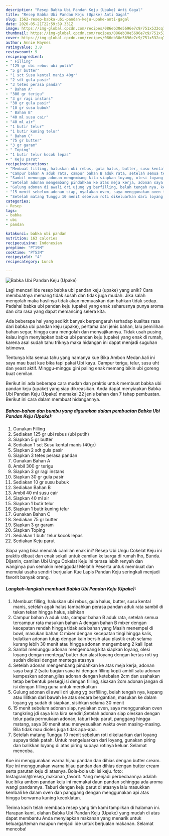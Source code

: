 ```yaml
---
description: "Resep Babka Ubi Pandan Keju (Upake) Anti Gagal"
title: "Resep Babka Ubi Pandan Keju (Upake) Anti Gagal"
slug: 1562-resep-babka-ubi-pandan-keju-upake-anti-gagal
date: 2020-05-21T22:59:59.331Z
image: https://img-global.cpcdn.com/recipes/086eb30e5696e7c9/751x532cq70/babka-ubi-pandan-keju-upake-foto-resep-utama.jpg
thumbnail: https://img-global.cpcdn.com/recipes/086eb30e5696e7c9/751x532cq70/babka-ubi-pandan-keju-upake-foto-resep-utama.jpg
cover: https://img-global.cpcdn.com/recipes/086eb30e5696e7c9/751x532cq70/babka-ubi-pandan-keju-upake-foto-resep-utama.jpg
author: Annie Haynes
ratingvalue: 3.8
reviewcount: 9
recipeingredient:
- " Filling"
- "125 gr ubi rebus ubi putih"
- "5 gr butter"
- "1 sct Susu kental manis 40gr"
- "2 sdt gula pasir"
- "3 tetes perasa pandan"
- " Bahan A"
- "300 gr terigu"
- "3 gr ragi instans"
- "30 gr gula pasir"
- "10 gr susu bubuk"
- " Bahan B"
- "40 ml susu cair"
- "40 ml air"
- "1 butir telur"
- "1 butir kuning telur"
- " Bahan C"
- "75 gr butter"
- "3 gr garam"
- " Toping"
- "1 butir telur kocok lepas"
- " Keju parut"
recipeinstructions:
- "Membuat filling, haluskan ubi rebus, gula halus, butter, susu kental manis, setelah agak halus tambahkan perasa pandan aduk rata sambil di tekan tekan hingga halus, sisihkan"
- "Campur bahan A aduk rata, campur bahan B aduk rata, setelah semua tercampur rata masukan bahan A dengan bahan B mixer dengan kecepatan rendah hingga tidak ada bahan yang Masih menempel di bowl, masukan bahan C mixer dengan kecepatan tingi hingga kalis, bulatkan adonan tutup dengan kain bersih atau plastik crab selama kurang lebih 30 menit atau hingga adonan mengembang 2 kali lipat"
- "Sambil menunggu adonan mengembang kita siapkan loyang, olesi loyang dengan mentega/ butter dan alasi loyang dengan kertas roti yg sudah diolesi dengan mentega atasnya"
- "Setelah adonan mengembang pindahkan ke atas meja kerja, adonan saya bagi 2 (satu bagian saya isi dengan filling kopi) ambil satu adonan kempeskan adonan,gilas adonan dengan ketebalan 2cm dan usahakan tetap berbentuk persegi,isi dengan filling, sisakan 2cm adonan jangan di isi dengan filling guna untuk merekatkan"
- "Gulung adonan di awali dri ujung yg berfilling, belah tengah nya, kepang atau lilitkan dari bawah ke atas secara bergantian, masukan ke dalam loyang yg sudah di siapkan, sisihkan selama 30 menit"
- "15 menit sebelum adonan siap, nyalakan oven, saya menggunakan oven tangkring jdi saya kira kira sendiri,Setelah adonan siap oleskan dengan telur pada permukaan adonan, taburi keju parut, panggang hingga matang, saya 30 menit atau menyesuaikan waktu oven masing-masing. Bila tidak mau dioles juga tidak apa-apa."
- "Setelah matang Tunggu 10 menit sebelum roti dikeluarkan dari loyang supaya tidak patah. Untuk mengeluarkan dari loyang, gunakan piring dan balikkan loyang di atas piring supaya rotinya keluar. Selamat mencoba."
categories:
- Resep
tags:
- babka
- ubi
- pandan

katakunci: babka ubi pandan 
nutrition: 163 calories
recipecuisine: Indonesian
preptime: "PT19M"
cooktime: "PT53M"
recipeyield: "4"
recipecategory: Lunch

---
```



![Babka Ubi Pandan Keju (Upake)](https://img-global.cpcdn.com/recipes/086eb30e5696e7c9/751x532cq70/babka-ubi-pandan-keju-upake-foto-resep-utama.jpg)

Lagi mencari ide resep babka ubi pandan keju (upake) yang unik? Cara membuatnya memang tidak susah dan tidak juga mudah. Jika salah mengolah maka hasilnya tidak akan memuaskan dan bahkan tidak sedap. Padahal babka ubi pandan keju (upake) yang enak seharusnya punya aroma dan cita rasa yang dapat memancing selera kita.

Ada beberapa hal yang sedikit banyak berpengaruh terhadap kualitas rasa dari babka ubi pandan keju (upake), pertama dari jenis bahan, lalu pemilihan bahan segar, hingga cara mengolah dan menyajikannya. Tidak usah pusing kalau ingin menyiapkan babka ubi pandan keju (upake) yang enak di rumah, karena asal sudah tahu triknya maka hidangan ini dapat menjadi suguhan istimewa.

Tentunya kita semua tahu yang namanya kue Bika Ambon Medan.kali ini saya mau buat kue bika tapi pakai Ubi kayu. Campur terigu, telur, susu uht dan yeast aktif. Minggu-minggu gini paling enak memang bikin ubi goreng buat cemilan.


Berikut ini ada beberapa cara mudah dan praktis untuk membuat babka ubi pandan keju (upake) yang siap dikreasikan. Anda dapat menyiapkan Babka Ubi Pandan Keju (Upake) memakai 22 jenis bahan dan 7 tahap pembuatan. Berikut ini cara dalam membuat hidangannya.

<!--inarticleads1-->

##### Bahan-bahan dan bumbu yang digunakan dalam pembuatan Babka Ubi Pandan Keju (Upake):

1. Gunakan  Filling
1. Sediakan 125 gr ubi rebus (ubi putih)
1. Siapkan 5 gr butter
1. Sediakan 1 sct Susu kental manis (40gr)
1. Siapkan 2 sdt gula pasir
1. Siapkan 3 tetes perasa pandan
1. Gunakan  Bahan A
1. Ambil 300 gr terigu
1. Siapkan 3 gr ragi instans
1. Siapkan 30 gr gula pasir
1. Sediakan 10 gr susu bubuk
1. Sediakan  Bahan B
1. Ambil 40 ml susu cair
1. Siapkan 40 ml air
1. Siapkan 1 butir telur
1. Siapkan 1 butir kuning telur
1. Gunakan  Bahan C
1. Sediakan 75 gr butter
1. Siapkan 3 gr garam
1. Siapkan  Toping
1. Sediakan 1 butir telur kocok lepas
1. Sediakan  Keju parut


Siapa yang bisa menolak camilan enak ini? Resep Ubi Ungu Cokelat Keju ini praktis dibuat dan enak sekali untuk camilan keluarga di rumah lho, Bunda. Dijamin, camilan Ubi Ungu Cokelat Keju ini terasa lebih renyah dan wanginya pun semakin menggoda! Melatih Peserta untuk membuat dan memulai usaha sendiri berjualan Kue Lapis Pandan Keju seringkali menjadi favorit banyak orang. 

<!--inarticleads2-->

##### Langkah-langkah membuat Babka Ubi Pandan Keju (Upake):

1. Membuat filling, haluskan ubi rebus, gula halus, butter, susu kental manis, setelah agak halus tambahkan perasa pandan aduk rata sambil di tekan tekan hingga halus, sisihkan
1. Campur bahan A aduk rata, campur bahan B aduk rata, setelah semua tercampur rata masukan bahan A dengan bahan B mixer dengan kecepatan rendah hingga tidak ada bahan yang Masih menempel di bowl, masukan bahan C mixer dengan kecepatan tingi hingga kalis, bulatkan adonan tutup dengan kain bersih atau plastik crab selama kurang lebih 30 menit atau hingga adonan mengembang 2 kali lipat
1. Sambil menunggu adonan mengembang kita siapkan loyang, olesi loyang dengan mentega/ butter dan alasi loyang dengan kertas roti yg sudah diolesi dengan mentega atasnya
1. Setelah adonan mengembang pindahkan ke atas meja kerja, adonan saya bagi 2 (satu bagian saya isi dengan filling kopi) ambil satu adonan kempeskan adonan,gilas adonan dengan ketebalan 2cm dan usahakan tetap berbentuk persegi,isi dengan filling, sisakan 2cm adonan jangan di isi dengan filling guna untuk merekatkan
1. Gulung adonan di awali dri ujung yg berfilling, belah tengah nya, kepang atau lilitkan dari bawah ke atas secara bergantian, masukan ke dalam loyang yg sudah di siapkan, sisihkan selama 30 menit
1. 15 menit sebelum adonan siap, nyalakan oven, saya menggunakan oven tangkring jdi saya kira kira sendiri,Setelah adonan siap oleskan dengan telur pada permukaan adonan, taburi keju parut, panggang hingga matang, saya 30 menit atau menyesuaikan waktu oven masing-masing. Bila tidak mau dioles juga tidak apa-apa.
1. Setelah matang Tunggu 10 menit sebelum roti dikeluarkan dari loyang supaya tidak patah. Untuk mengeluarkan dari loyang, gunakan piring dan balikkan loyang di atas piring supaya rotinya keluar. Selamat mencoba.


Kue ini menggunakan warna hijau pandan dan dihias dengan butter cream. Kue ini menggunakan warna hijau pandan dan dihias dengan butter cream serta parutan keju di atasnya. Bola-bola ubi isi keju. foto: Instagram/@resep_makanan_favorit. Yang menjadi perbedaannya adalah kue bika ambon pandan keju ini memakai daun pandan sehingga ada aroma wangi pandannya. Taburi dengan keju parut di atasnya lalu masukkan kembali ke dalam oven dan panggang dengan menggunakan api atas hingga berwarna kuning kecoklatan. 

Terima kasih telah membaca resep yang tim kami tampilkan di halaman ini. Harapan kami, olahan Babka Ubi Pandan Keju (Upake) yang mudah di atas dapat membantu Anda menyiapkan makanan yang menarik untuk keluarga/teman maupun menjadi ide untuk berjualan makanan. Selamat mencoba!
